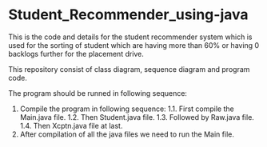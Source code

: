 # Student_Recommender_using-java
This is the code and details for the student recommender system which is used for the sorting of student which are having more than 60% or having 0 backlogs further for the placement drive.

This repository consist of class diagram, sequence diagram and program code.

The program should be runned in following sequence:
1. Compile the program in following sequence:
  1.1. First compile the Main.java file.
  1.2. Then Student.java file.
  1.3. Followed by Raw.java file.
  1.4. Then Xcptn.java file at last.
2. After compilation of all the java files we need to run the Main file.
